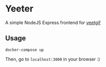 # Yeeter #

A simple NodeJS Express frontend for [yeetgif](https://github.com/sgreben/yeetgif)

## Usage ##

`docker-compose up`

Then, go to `localhost:3000` in your browser :)